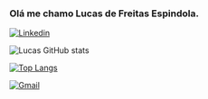 ### Olá me chamo Lucas de Freitas Espindola.

[![Linkedin](https://img.shields.io/badge/LinkedIn-0077B5?style=for-the-badge&logo=linkedin&logoColor=white)](https://www.linkedin.com/in/lucas-de-freitas-/)

![Lucas GitHub stats](https://github-readme-stats.vercel.app/api?username=Lucaao&show_icons=true&theme=transparent&rank_icon=github&include_all_commits=true&locale=pt-br)

[![Top Langs](https://github-readme-stats.vercel.app/api/top-langs/?username=Lucaao&theme=transparent&text_color=FFFFFF&locale=pt-br)](https://github.com/Lucaao/github-readme-stats)

[![Gmail](https://img.shields.io/badge/Gmail-D14836?style=for-the-badge&logo=gmail&logoColor=white)](https://mail.google.com/mail/u/0/#inbox?compose=jrjtWvMnKKcwHPnPzRKslBDcWNxWVBzCkKDRCWzcFQgNQkMsJqZfPJFnpkcFXZJcNvPXCgCN)
